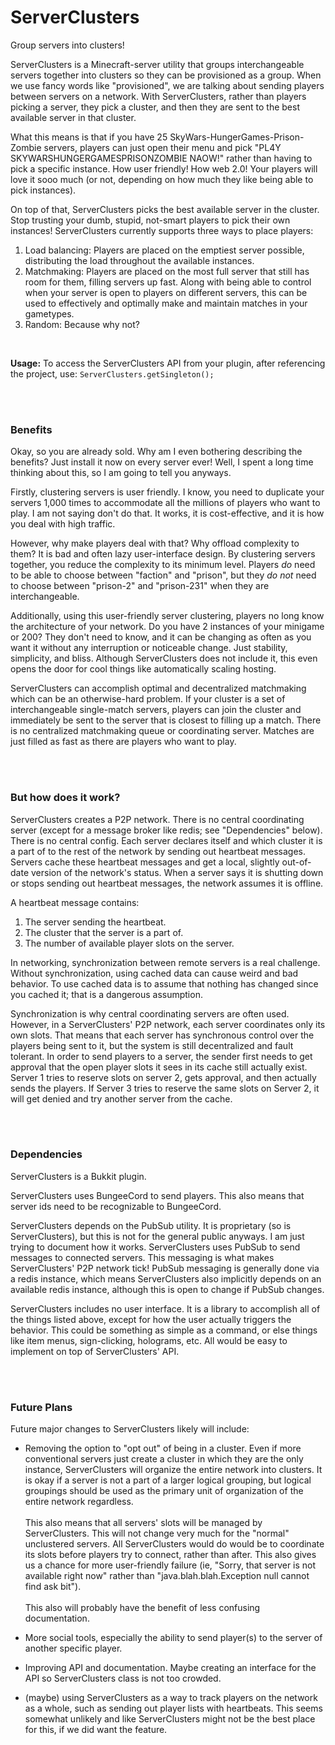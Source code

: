 ServerClusters
=====================
Group servers into clusters! 

ServerClusters is a Minecraft-server utility that groups interchangeable servers together into clusters so they can be provisioned as a group. When we use fancy words like "provisioned", we are talking about sending players between servers on a network. With ServerClusters, rather than players picking a server, they pick a cluster, and then they are sent to the best available server in that cluster.

What this means is that if you have 25 SkyWars-HungerGames-Prison-Zombie servers, players can just open their menu and pick "PL4Y SKYWARSHUNGERGAMESPRISONZOMBIE NAOW!" rather than having to pick a specific instance. How user friendly! How web 2.0! Your players will love it sooo much (or not, depending on how much they like being able to pick instances).

On top of that, ServerClusters picks the best available server in the cluster. Stop trusting your dumb, stupid, not-smart players to pick their own instances! ServerClusters currently supports three ways to place players:

1. Load balancing: Players are placed on the emptiest server possible, distributing the load throughout the available instances.
2. Matchmaking: Players are placed on the most full server that still has room for them, filling servers up fast. Along with being able to control when your server is open to players on different servers, this can be used to effectively and optimally make and maintain matches in your gametypes.
3. Random: Because why not?

<br>

**Usage:**
To access the ServerClusters API from your plugin, after referencing the project, use:
<code>ServerClusters.getSingleton();</code>

<br>
<br>

### Benefits
Okay, so you are already sold. Why am I even bothering describing the benefits? Just install it now on every server ever! Well, I spent a long time thinking about this, so I am going to tell you anyways.

Firstly, clustering servers is user friendly. I know, you need to duplicate your servers 1,000 times to accommodate all the millions of players who want to play. I am not saying don't do that. It works, it is cost-effective, and it is how you deal with high traffic. 

However, why make players deal with that? Why offload complexity to them? It is bad and often lazy user-interface design. By clustering servers together, you reduce the complexity to its minimum level. Players _do_ need to be able to choose between "faction" and "prison", but they _do not_ need to choose between "prison-2" and "prison-231" when they are interchangeable.

Additionally, using this user-friendly server clustering, players no long know the architecture of your network. Do you have 2 instances of your minigame or 200? They don't need to know, and it can be changing as often as you want it without any interruption or noticeable change. Just stability, simplicity, and bliss. Although ServerClusters does not include it, this even opens the door for cool things like automatically scaling hosting.

ServerClusters can accomplish optimal and decentralized matchmaking which can be an otherwise-hard problem. If your cluster is a set of interchangeable single-match servers, players can join the cluster and immediately be sent to the server that is closest to filling up a match. There is no centralized matchmaking queue or coordinating server. Matches are just filled as fast as there are players who want to play.

<br>
<br>

### But how does it work?
ServerClusters creates a P2P network. There is no central coordinating server (except for a message broker like redis; see "Dependencies" below). There is no central config. Each server declares itself and which cluster it is a part of to the rest of the network by sending out heartbeat messages. Servers cache these heartbeat messages and get a local, slightly out-of-date version of the network's status. When a server says it is shutting down or stops sending out heartbeat messages, the network assumes it is offline. 

A heartbeat message contains:

1. The server sending the heartbeat.
2. The cluster that the server is a part of.
3. The number of available player slots on the server.

In networking, synchronization between remote servers is a real challenge. Without synchronization, using cached data can cause weird and bad behavior. To use cached data is to assume that nothing has changed since you cached it; that is a dangerous assumption. 

Synchronization is why central coordinating servers are often used. However, in a ServerClusters' P2P network, each server coordinates only its own slots. That means that each server has synchronous control over the players being sent to it, but the system is still decentralized and fault tolerant. In order to send players to a server, the sender first needs to get approval that the open player slots it sees in its cache still actually exist. Server 1 tries to reserve slots on server 2, gets approval, and then actually sends the players. If Server 3 tries to reserve the same slots on Server 2, it will get denied and try another server from the cache.

<br>
<br>

### Dependencies
ServerClusters is a Bukkit plugin.

ServerClusters uses BungeeCord to send players. This also means that server ids need to be recognizable to BungeeCord.

ServerClusters depends on the PubSub utility. It is proprietary (so is ServerClusters), but this is not for the general public anyways. I am just trying to document how it works. ServerClusters uses PubSub to send messages to connected servers. This messaging is what makes ServerClusters' P2P network tick! PubSub messaging is generally done via a redis instance, which means ServerClusters also implicitly depends on an available redis instance, although this is open to change if PubSub changes.

ServerClusters includes no user interface. It is a library to accomplish all of the things listed above, except for how the user actually triggers the behavior. This could be something as simple as a command, or else things like item menus, sign-clicking, holograms, etc. All would be easy to implement on top of ServerClusters' API.

<br><br>

### Future Plans
Future major changes to ServerClusters likely will include:

- Removing the option to "opt out" of being in a cluster. Even if more conventional servers just create a cluster in which they are the only instance, ServerClusters will organize the entire network into clusters. It is okay if a server is not a part of a larger logical grouping, but logical groupings should be used as the primary unit of organization of the entire network regardless. <br><br> This also means that all servers' slots will be managed by ServerClusters. This will not change very much for the "normal" unclustered servers. All ServerClusters would do would be to coordinate its slots before players try to connect, rather than after. This also gives us a chance for more user-friendly failure (ie, "Sorry, that server is not available right now" rather than "java.blah.blah.Exception null cannot find ask bit"). <br><br> This also will probably have the benefit of less confusing documentation.

- More social tools, especially the ability to send player(s) to the server of another specific player.

- Improving API and documentation. Maybe creating an interface for the API so ServerClusters class is not too crowded.

- (maybe) using ServerClusters as a way to track players on the network as a whole, such as sending out player lists with heartbeats. This seems somewhat unlikely and like ServerClusters might not be the best place for this, if we did want the feature.